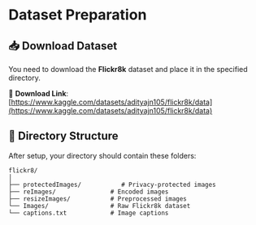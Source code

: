 # Dataset Preparation

## 📥 Download Dataset
You need to download the **Flickr8k** dataset and place it in the specified directory.

🔗 **Download Link**:  
[https://www.kaggle.com/datasets/adityajn105/flickr8k/data](https://www.kaggle.com/datasets/adityajn105/flickr8k/data)

## 📁 Directory Structure
After setup, your directory should contain these folders:
```text
flickr8/
│
├── protectedImages/           # Privacy-protected images
├── reImages/               # Encoded images
├── resizeImages/           # Preprocessed images
└── Images/                 # Raw Flickr8k dataset
└── captions.txt            # Image captions
```